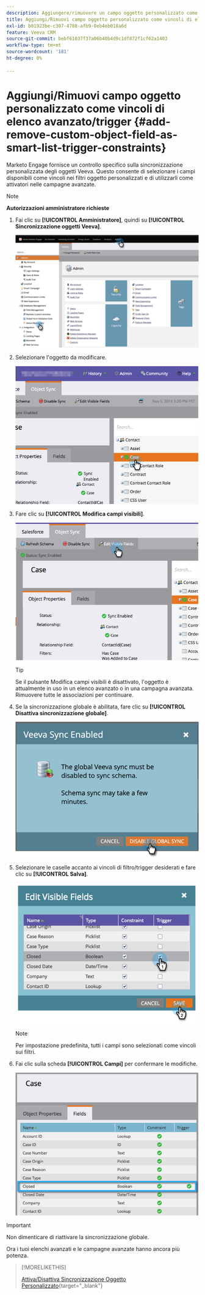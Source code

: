 ```yaml
---
description: Aggiungere/rimuovere un campo oggetto personalizzato come vincoli di elenco avanzato/trigger - Documentazione di Marketo - Documentazione del prodotto
title: Aggiungi/Rimuovi campo oggetto personalizzato come vincoli di elenco avanzato/trigger
exl-id: b01923be-c307-4788-afb9-0eb4eb018a6d
feature: Veeva CRM
source-git-commit: bebf61037f37a06b40b4d9c1df872f1cf62a1403
workflow-type: tm+mt
source-wordcount: '181'
ht-degree: 0%

---
```


# Aggiungi/Rimuovi campo oggetto personalizzato come vincoli di elenco avanzato/trigger {#add-remove-custom-object-field-as-smart-list-trigger-constraints}

Marketo Engage fornisce un controllo specifico sulla sincronizzazione personalizzata degli oggetti Veeva. Questo consente di selezionare i campi disponibili come vincoli nei filtri oggetto personalizzati e di utilizzarli come attivatori nelle campagne avanzate.

>[!NOTE]
>
>**Autorizzazioni amministratore richieste**

1. Fai clic su **[!UICONTROL Amministratore]**, quindi su **[!UICONTROL Sincronizzazione oggetti Veeva]**.

   ![](assets/add-remove-custom-object-field-as-smart-list-trigger-constraints-1.png)

1. Selezionare l&#39;oggetto da modificare.

   ![](assets/add-remove-custom-object-field-as-smart-list-trigger-constraints-2.png)

1. Fare clic su **[!UICONTROL Modifica campi visibili]**.

   ![](assets/add-remove-custom-object-field-as-smart-list-trigger-constraints-3.png)

   >[!TIP]
   >
   >Se il pulsante Modifica campi visibili è disattivato, l&#39;oggetto è attualmente in uso in un elenco avanzato o in una campagna avanzata. Rimuovere tutte le associazioni per continuare.

1. Se la sincronizzazione globale è abilitata, fare clic su **[!UICONTROL Disattiva sincronizzazione globale]**.

   ![](assets/add-remove-custom-object-field-as-smart-list-trigger-constraints-4.png)

1. Selezionare le caselle accanto ai vincoli di filtro/trigger desiderati e fare clic su **[!UICONTROL Salva]**.

   ![](assets/add-remove-custom-object-field-as-smart-list-trigger-constraints-5.png)

   >[!NOTE]
   >
   >Per impostazione predefinita, tutti i campi sono selezionati come vincoli sui filtri.

1. Fai clic sulla scheda **[!UICONTROL Campi]** per confermare le modifiche.

   ![](assets/add-remove-custom-object-field-as-smart-list-trigger-constraints-6.png)

>[!IMPORTANT]
>
>Non dimenticare di riattivare la sincronizzazione globale.

Ora i tuoi elenchi avanzati e le campagne avanzate hanno ancora più potenza.

>[!MORELIKETHIS]
>
>[Attiva/Disattiva Sincronizzazione Oggetto Personalizzato](/help/marketo/product-docs/crm-sync/veeva-crm-sync/sync-details/enable-disable-custom-object-sync.md){target="_blank"}
